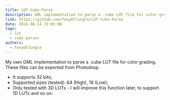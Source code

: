 ```yaml
---
title: LUT-Cube-Parse
description: GML implementation to parse a .cube LUT file for color grading.
link: https://github.com/FoxyOfJungle/LUT-Cube-Parse
date: 2024-06-14 23:01:00
tags:
  - lut
  - cube-parser
authors:
  - FoxyOfJungle
---
```


My own GML implementation to parse a .cube LUT file for color grading. These files can be exported from Photoshop.

- It supports 32 bits;
- Supported sizes (tested): 64 (High), 16 (Low);
- Only tested with 3D LUTs - I will improve this function later, to support 1D LUTs and so on.